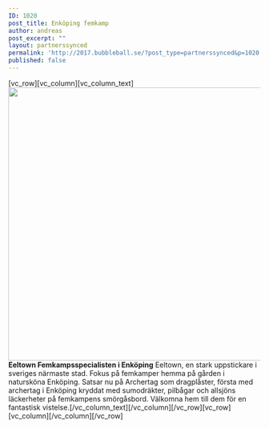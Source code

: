 ```yaml
---
ID: 1020
post_title: Enköping femkamp
author: andreas
post_excerpt: ""
layout: partnerssynced
permalink: 'http://2017.bubbleball.se/?post_type=partnerssynced&p=1020'
published: false
---
```

[vc_row][vc_column][vc_column_text]<img class="alignnone size-full wp-image-1017" src="http://2017.bubbleball.se/wp-content/uploads/2017/11/Femkamp-Enköping.jpg" alt="" width="945" height="545" />
<strong>Eeltown Femkampsspecialisten i Enköping</strong>
Eeltown, en stark uppstickare i sveriges närmaste stad. Fokus på femkamper hemma på gården i natursköna Enköping.
Satsar nu på Archertag som dragplåster, första med archertag i Enköping kryddat med sumodräkter, pilbågar och allsjöns läckerheter på femkampens smörgåsbord.
Välkomna hem till dem för en fantastisk vistelse.[/vc_column_text][/vc_column][/vc_row][vc_row][vc_column][/vc_column][/vc_row]